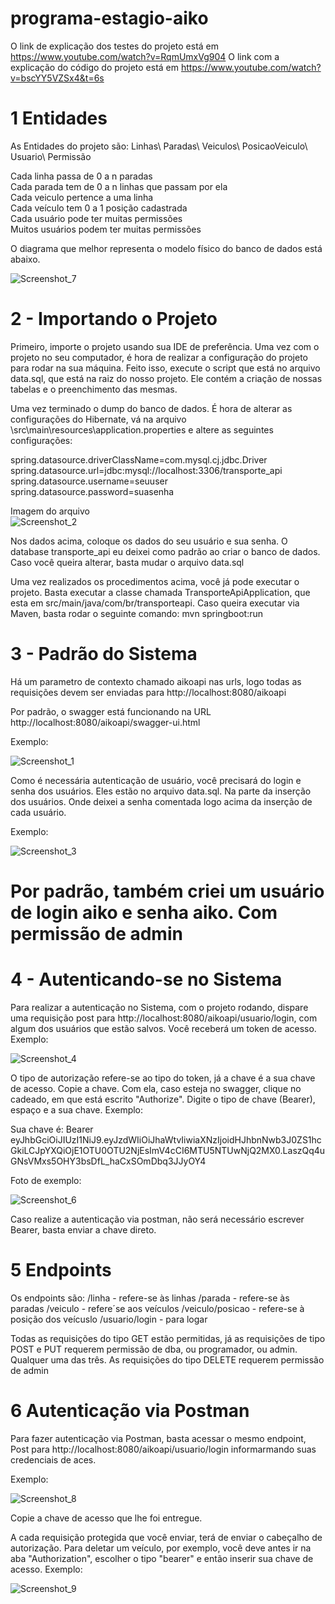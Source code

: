 # programa-estagio-aiko

O link de explicação dos testes do projeto está em https://www.youtube.com/watch?v=RqmUmxVg904
O link com a explicação do código do projeto está em https://www.youtube.com/watch?v=bscYY5VZSx4&t=6s

# 1 Entidades

As Entidades do projeto são:
Linhas\ 
Paradas\ 
Veiculos\ 
PosicaoVeiculo\ 
Usuario\ 
Permissão

Cada linha passa de 0 a n paradas\
Cada parada tem de 0 a n linhas que passam por ela\
Cada veiculo pertence a uma linha\
Cada veículo tem 0 a 1 posição cadastrada\
Cada usuário pode ter muitas permissões\
Muitos usuários podem ter muitas permissões

O diagrama que melhor representa o modelo físico do banco de dados está abaixo.

![Screenshot_7](https://user-images.githubusercontent.com/41974237/88271605-c2ede300-ccad-11ea-95f4-590dbdd13387.png)

# 2 - Importando o Projeto

Primeiro, importe o projeto usando sua IDE de preferência. 
Uma vez com o projeto no seu computador, é hora de realizar a configuração do projeto para rodar na sua máquina. 
Feito isso, execute o script que está no arquivo data.sql, que está na raiz do nosso projeto. Ele contém a criação de nossas tabelas e o preenchimento das mesmas.

Uma vez terminado o dump do banco de dados. É hora de alterar as configurações do Hibernate, vá na arquivo \src\main\resources\application.properties e altere as seguintes configurações:

spring.datasource.driverClassName=com.mysql.cj.jdbc.Driver\
spring.datasource.url=jdbc:mysql://localhost:3306/transporte_api\
spring.datasource.username=seuuser\
spring.datasource.password=suasenha

Imagem do arquivo\
![Screenshot_2](https://user-images.githubusercontent.com/41974237/88269018-b1a2d780-cca9-11ea-8322-f6f3d3d96952.png)

Nos dados acima, coloque os dados do seu usuário e sua senha. O database transporte_api eu deixei como padrão ao criar o banco de dados. Caso você queira alterar, basta mudar o arquivo data.sql

Uma vez realizados os procedimentos acima, você já pode executar o projeto. Basta executar a classe chamada TransporteApiApplication, que esta em src/main/java/com/br/transporteapi.
Caso queira executar via Maven, basta rodar o seguinte comando: mvn springboot:run

# 3 - Padrão do Sistema

Há um parametro de contexto chamado aikoapi nas urls, logo todas as requisições devem ser enviadas para http://localhost:8080/aikoapi

Por padrão, o swagger está funcionando na URL http://localhost:8080/aikoapi/swagger-ui.html

Exemplo:

![Screenshot_1](https://user-images.githubusercontent.com/41974237/88270093-7e614800-ccab-11ea-844d-d66fe89d83e5.png)

Como é necessária autenticação de usuário, você precisará do login e senha dos usuários. Eles estão no arquivo data.sql. Na parte da inserção dos usuários.
Onde deixei a senha comentada logo acima da inserção de cada usuário.

Exemplo:

![Screenshot_3](https://user-images.githubusercontent.com/41974237/88270235-b1a3d700-ccab-11ea-8abb-03fa36dac225.png)

# Por padrão, também criei um usuário de login aiko e senha aiko. Com permissão de admin

# 4 - Autenticando-se no Sistema

Para realizar a autenticação no Sistema, com o projeto rodando, dispare uma requisição post para http://localhost:8080/aikoapi/usuario/login, com algum dos usuários que estão salvos.
Você receberá um token de acesso.
Exemplo:

![Screenshot_4](https://user-images.githubusercontent.com/41974237/88270310-d304c300-ccab-11ea-8a00-832adbb40194.png)


O tipo de autorização refere-se ao tipo do token, já a chave é a sua chave de acesso.
Copie a chave. Com ela, caso esteja no swagger, clique no cadeado, em que está escrito "Authorize". Digite o tipo de chave (Bearer), espaço e a sua chave.
Exemplo:

Sua chave é:
Bearer eyJhbGciOiJIUzI1NiJ9.eyJzdWIiOiJhaWtvIiwiaXNzIjoidHJhbnNwb3J0ZS1hcGkiLCJpYXQiOjE1OTU0OTU2NjEsImV4cCI6MTU5NTUwNjQ2MX0.LaszQq4uGNsVMxs5OHY3bsDfL_haCxSOmDbq3JJyOY4

Foto de exemplo:

![Screenshot_6](https://user-images.githubusercontent.com/41974237/88270627-4c9cb100-ccac-11ea-83a0-8d9a6cd35e66.png)

Caso realize a autenticação via postman, não será necessário escrever Bearer, basta enviar a chave direto.

# 5 Endpoints
Os endpoints são:
/linha - refere-se às linhas
/parada - refere-se às paradas
/veiculo - refere´se aos veículos
/veiculo/posicao - refere-se à posição dos veícuslo
/usuario/login - para logar

Todas as requisições do tipo GET estão permitidas, já as requisições de tipo POST e PUT requerem permissão de dba, ou programador, ou admin. Qualquer uma das três.
As requisições do tipo DELETE requerem permissão de admin

# 6 Autenticação via Postman

Para fazer autenticação via Postman, basta acessar o mesmo endpoint, Post para http://localhost:8080/aikoapi/usuario/login informarmando suas credenciais de aces.

Exemplo:

![Screenshot_8](https://user-images.githubusercontent.com/41974237/88274322-e61a9180-ccb1-11ea-8a1c-2dc2ba84a5e6.png)

Copie a chave de acesso que lhe foi entregue.

A cada requisição protegida que você enviar, terá de enviar o cabeçalho de autorização.
Para deletar um veículo, por exemplo, você deve antes ir na aba "Authorization", escolher o tipo "bearer" e então inserir sua chave de acesso.
Exemplo:

![Screenshot_9](https://user-images.githubusercontent.com/41974237/88274521-3b56a300-ccb2-11ea-9e97-8a662af6f1e0.png)



